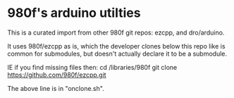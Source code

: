 # 980f's arduino utilties

This is a curated import from other 980f git repos: ezcpp, and dro/arduino.

It uses 980f/ezcpp as is, which the developer clones below this repo like is common for submodules, but doesn't actually declare it to be a submodule.

IE if you find missing files then:
cd <your arduino install>/libraries/980f
git clone https://github.com/980f/ezcpp.git


The above line is in "onclone.sh".




